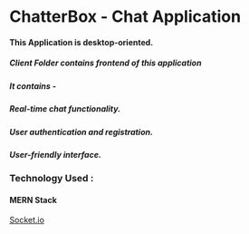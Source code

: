# ChatterBox -  Chat Application

<h4>This Application is desktop-oriented.</h4>
<h5>Client Folder contains frontend of this application</h5>

<h5>
  It contains - 
</h5>
<h5>Real-time chat functionality.</h5>
<h5>
User authentication and registration.</h5>
<h5>User-friendly interface.</h5>

<h3>Technology Used :</h3>
<h4>MERN Stack</h4>
<a href="https://socket.io/">Socket.io</a>
